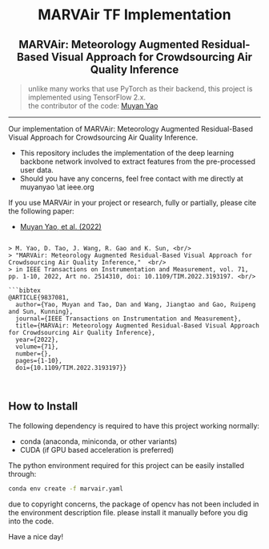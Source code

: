 <h1 align="center">MARVAir TF Implementation</h1>
<h2 align="center">MARVAir: Meteorology Augmented Residual-Based Visual Approach for Crowdsourcing Air Quality Inference</h2>

> unlike many works that use PyTorch as their backend, this project is implemented using TensorFlow 2.x. <br>
> the contributor of the code: 
> [Muyan Yao](https://github.com/LeonParl) 
-----

Our implementation of MARVAir: Meteorology Augmented Residual-Based Visual Approach for Crowdsourcing Air Quality Inference. 

- This repository includes the implementation of the deep learning backbone network involved to extract features from the pre-processed user data. 
- Should you have any concerns, feel free contact with me directly at muyanyao \at ieee.org

If you use MARVAir in your project or research, fully or partially, please cite the following paper:
* [Muyan Yao, et al. (2022)](https://www.researchgate.net/publication/362169834)

```

> M. Yao, D. Tao, J. Wang, R. Gao and K. Sun, <br/>
> "MARVAir: Meteorology Augmented Residual-Based Visual Approach for Crowdsourcing Air Quality Inference,"  <br/>
> in IEEE Transactions on Instrumentation and Measurement, vol. 71, pp. 1-10, 2022, Art no. 2514310, doi: 10.1109/TIM.2022.3193197. <br/>

```bibtex
@ARTICLE{9837081,
  author={Yao, Muyan and Tao, Dan and Wang, Jiangtao and Gao, Ruipeng and Sun, Kunning},
  journal={IEEE Transactions on Instrumentation and Measurement}, 
  title={MARVAir: Meteorology Augmented Residual-Based Visual Approach for Crowdsourcing Air Quality Inference}, 
  year={2022},
  volume={71},
  number={},
  pages={1-10},
  doi={10.1109/TIM.2022.3193197}}



```
## How to Install

The following dependency is required to have this project working normally:

- conda (anaconda, miniconda, or other variants)
- CUDA (if GPU based acceleration is preferred)

The python environment required for this project can be easily installed through: 
```bash
conda env create -f marvair.yaml
```

due to copyright concerns, the package of opencv has not been included in the environment description file. 
please install it manually before you dig into the code. 

Have a nice day! 










